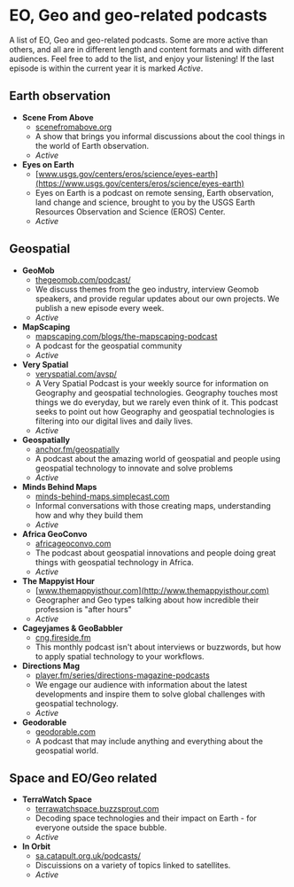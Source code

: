 # EO, Geo and geo-related podcasts
A list of EO, Geo and geo-related podcasts. Some are more active than others, and all are in different length and content formats and with different audiences. Feel free to add to the list, and enjoy your listening! If the last episode is within the current year it is marked _Active_. 

## Earth observation
* __Scene From Above__
  * [scenefromabove.org](https://scenefromabove.org)
  * A show that brings you informal discussions about the cool things in the world of Earth observation.
  * _Active_
* __Eyes on Earth__
  * [www.usgs.gov/centers/eros/science/eyes-earth](https://www.usgs.gov/centers/eros/science/eyes-earth)
  * Eyes on Earth is a podcast on remote sensing, Earth observation, land change and science, brought to you by the USGS Earth Resources Observation and Science (EROS) Center. 
  *  _Active_

## Geospatial
* __GeoMob__
  * [thegeomob.com/podcast/](https://thegeomob.com/podcast/)
  * We discuss themes from the geo industry, interview Geomob speakers, and provide regular updates about our own projects. We publish a new episode every week.
  *  _Active_
* __MapScaping__
  * [mapscaping.com/blogs/the-mapscaping-podcast](https://mapscaping.com/blogs/the-mapscaping-podcast)
  * A podcast for the geospatial community
  *  _Active_
* __Very Spatial__
  * [veryspatial.com/avsp/](https://veryspatial.com/avsp/)
  * A Very Spatial Podcast is your weekly source for information on Geography and geospatial technologies. Geography touches most things we do everyday, but we rarely even think of it. This podcast seeks to point out how Geography and geospatial technologies is filtering into our digital lives and daily lives.
  *  _Active_
* __Geospatially__
  * [anchor.fm/geospatially](https://anchor.fm/geospatially)
  * A podcast about the amazing world of geospatial and people using geospatial technology to innovate and solve problems
  *  _Active_
* __Minds Behind Maps__
  * [minds-behind-maps.simplecast.com](https://minds-behind-maps.simplecast.com)
  * Informal conversations with those creating maps, understanding how and why they build them
  *  _Active_
* __Africa GeoConvo__
  * [africageoconvo.com](https://africageoconvo.com)
  * The podcast about geospatial innovations and people doing great things with geospatial technology in Africa.
  *  _Active_
* __The Mappyist Hour__
  * [www.themappyisthour.com](http://www.themappyisthour.com)
  * Geographer and Geo types talking about how incredible their profession is "after hours"
  *  _Active_
* __Cageyjames & GeoBabbler__
  * [cng.fireside.fm](https://cng.fireside.fm)
  * This monthly podcast isn't about interviews or buzzwords, but how to apply spatial technology to your workflows.
* __Directions Mag__
  * [player.fm/series/directions-magazine-podcasts](https://player.fm/series/directions-magazine-podcasts)
  * We engage our audience with information about the latest developments and inspire them to solve global challenges with geospatial technology.
  *  _Active_
* __Geodorable__
  * [geodorable.com](https://geodorable.com)
  * A podcast that may include anything and everything about the geospatial world. 

## Space and EO/Geo related
* __TerraWatch Space__
  * [terrawatchspace.buzzsprout.com](https://terrawatchspace.buzzsprout.com)
  * Decoding space technologies and their impact on Earth - for everyone outside the space bubble.
  *  _Active_
* __In Orbit__
  * [sa.catapult.org.uk/podcasts/](https://sa.catapult.org.uk/podcasts/)
  * Discuissions on a variety of topics linked to satellites.
  *  _Active_



